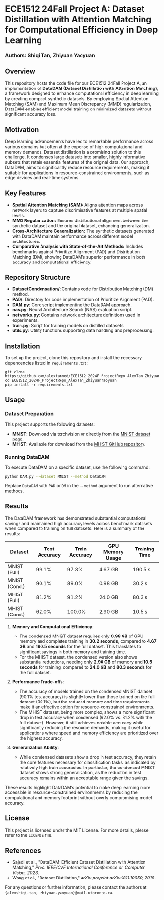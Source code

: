 # ECE1512 24Fall Project A: Dataset Distillation with Attention Matching for Computational Efficiency in Deep Learning

### Authors: Shiqi Tan, Zhiyuan Yaoyuan


## Overview

This repository hosts the code file for our ECE1512 24Fall Project A, an implementation of **DataDAM (Dataset Distillation with Attention Matching)**, a framework designed to enhance computational efficiency in deep learning by creating compact synthetic datasets. By employing Spatial Attention Matching (SAM) and Maximum Mean Discrepancy (MMD) regularization, DataDAM enables efficient model training on minimized datasets without significant accuracy loss. 

## Motivation

Deep learning advancements have led to remarkable performance across various domains but often at the expense of high computational and memory demands. Dataset distillation is a promising solution to this challenge. It condenses large datasets into smaller, highly informative subsets that retain essential features of the original data. Our approach, DataDAM, aims to significantly reduce resource requirements, making it suitable for applications in resource-constrained environments, such as edge devices and real-time systems.

## Key Features

- **Spatial Attention Matching (SAM):** Aligns attention maps across network layers to capture discriminative features at multiple spatial levels.
- **MMD Regularization:** Ensures distributional alignment between the synthetic dataset and the original dataset, enhancing generalization.
- **Cross-Architecture Generalization:** The synthetic datasets generated with DataDAM maintain performance across different model architectures.
- **Comparative Analysis with State-of-the-Art Methods:** Includes benchmarks against Prioritize Alignment (PAD) and Distribution Matching (DM), showing DataDAM’s superior performance in both accuracy and computational efficiency.

## Repository Structure

- **DatasetCondensation/**: Contains code for Distribution Matching (DM) method.
- **PAD/**: Directory for code implementation of Prioritize Alignment (PAD).
- **DAM.py**: Core script implementing the DataDAM approach.
- **nas.py**: Neural Architecture Search (NAS) evaluation script.
- **networks.py**: Contains network architecture definitions used in experiments.
- **train.py**: Script for training models on distilled datasets.
- **utils.py**: Utility functions supporting data handling and preprocessing.

## Installation

To set up the project, clone this repository and install the necessary dependencies listed in `requirements.txt`:

```
git clone https://github.com/alextanned/ECE1512_2024F_ProjectRepo_AlexTan_ZhiyuanYaoyuan.git
cd ECE1512_2024F_ProjectRepo_AlexTan_ZhiyuanYaoyuan
pip install -r requirements.txt
```

## Usage

### Dataset Preparation

This project supports the following datasets:
- **MNIST**: Download via torchvision or directly from the [MNIST dataset page](http://yann.lecun.com/exdb/mnist/).
- **MHIST**: Available for download from the [MHIST GitHub repository](https://github.com/kmader/PathologyMHIST).

### Running DataDAM

To execute DataDAM on a specific dataset, use the following command:

```bash
python DAM.py --dataset MNIST --method DataDAM
```

Replace `DataDAM` with `PAD` or `DM` in the `--method` argument to run alternative methods.


## Results

The DataDAM framework has demonstrated substantial computational savings and maintained high accuracy levels across benchmark datasets when compared to training on full datasets. Here is a summary of the results:

| Dataset          | Test Accuracy | Train Accuracy | GPU Memory Usage | Training Time |
|------------------|---------------|----------------|-------------------|---------------|
| MNIST (Full)     | 99.1%         | 97.3%         | 4.67 GB          | 190.5 s       |
| MNIST (Cond.)    | 90.1%         | 89.0%         | 0.98 GB          | 30.2 s        |
| MHIST (Full)     | 81.2%         | 91.2%         | 24.0 GB          | 80.3 s        |
| MHIST (Cond.)    | 62.0%         | 100.0%        | 2.90 GB          | 10.5 s        |


1. **Memory and Computational Efficiency**:
   - The condensed MNIST dataset requires only **0.98 GB** of GPU memory and completes training in **30.2 seconds**, compared to **4.67 GB** and **190.5 seconds** for the full dataset. This translates to significant savings in both memory and training time.
   - For the MHIST dataset, the condensed version also shows substantial reductions, needing only **2.90 GB** of memory and **10.5 seconds** for training, compared to **24.0 GB** and **80.3 seconds** for the full dataset.

2. **Performance Trade-offs**:
   - The accuracy of models trained on the condensed MNIST dataset (90.1% test accuracy) is slightly lower than those trained on the full dataset (99.1%), but the reduced memory and time requirements make it an effective option for resource-constrained environments.
   - The MHIST dataset, being more complex, shows a more significant drop in test accuracy when condensed (62.0% vs. 81.2% with the full dataset). However, it still achieves notable accuracy while significantly reducing the resource demands, making it useful for applications where speed and memory efficiency are prioritized over the highest accuracy.

3. **Generalization Ability**:
   - While condensed datasets show a drop in test accuracy, they retain the core features necessary for classification tasks, as indicated by relatively high train accuracies. In particular, the condensed MNIST dataset shows strong generalization, as the reduction in test accuracy remains within an acceptable range given the savings.

These results highlight DataDAM’s potential to make deep learning more accessible in resource-constrained environments by reducing the computational and memory footprint without overly compromising model accuracy. 


## License

This project is licensed under the MIT License. For more details, please refer to the `LICENSE` file.

## References

- Sajedi et al., "DataDAM: Efficient Dataset Distillation with Attention Matching," *Proc. IEEE/CVF International Conference on Computer Vision, 2023*.
- Wang et al., "Dataset Distillation," *arXiv preprint arXiv:1811.10959, 2018*.

For any questions or further information, please contact the authors at `{alexshiqi.tan, zhiyuan.yaoyuan}@mail.utoronto.ca`.
